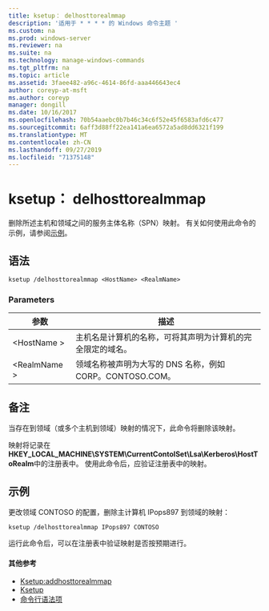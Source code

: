 ```yaml
---
title: ksetup： delhosttorealmmap
description: '适用于 * * * * 的 Windows 命令主题 '
ms.custom: na
ms.prod: windows-server
ms.reviewer: na
ms.suite: na
ms.technology: manage-windows-commands
ms.tgt_pltfrm: na
ms.topic: article
ms.assetid: 3faee482-a96c-4614-86fd-aaa446643ec4
author: coreyp-at-msft
ms.author: coreyp
manager: dongill
ms.date: 10/16/2017
ms.openlocfilehash: 70b54aaebc0b7b46c34c6f52e45f6583afd6c477
ms.sourcegitcommit: 6aff3d88ff22ea141a6ea6572a5ad8dd6321f199
ms.translationtype: MT
ms.contentlocale: zh-CN
ms.lasthandoff: 09/27/2019
ms.locfileid: "71375148"
---
```

# <a name="ksetupdelhosttorealmmap"></a>ksetup： delhosttorealmmap



删除所述主机和领域之间的服务主体名称（SPN）映射。 有关如何使用此命令的示例，请参阅[示例](#BKMK_Examples)。

## <a name="syntax"></a>语法

```
ksetup /delhosttorealmmap <HostName> <RealmName>
```

### <a name="parameters"></a>Parameters

|参数|描述|
|---------|-----------|
|\<HostName >|主机名是计算机的名称，可将其声明为计算机的完全限定的域名。|
|\<RealmName >|领域名称被声明为大写的 DNS 名称，例如 CORP。CONTOSO.COM。|

## <a name="remarks"></a>备注

当存在到领域（或多个主机到领域）映射的情况下，此命令将删除该映射。

映射将记录在**HKEY_LOCAL_MACHINE\SYSTEM\CurrentContolSet\Lsa\Kerberos\HostToRealm**中的注册表中。 使用此命令后，应验证注册表中的映射。

## <a name="BKMK_Examples"></a>示例

更改领域 CONTOSO 的配置，删除主计算机 IPops897 到领域的映射：
```
ksetup /delhosttorealmmap IPops897 CONTOSO
```
运行此命令后，可以在注册表中验证映射是否按预期进行。

#### <a name="additional-references"></a>其他参考

-   [Ksetup:addhosttorealmmap](ksetup-addhosttorealmmap.md)
-   [Ksetup](ksetup.md)
-   [命令行语法项](command-line-syntax-key.md)